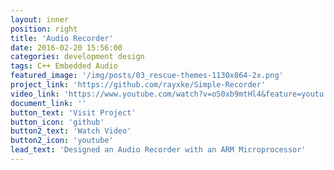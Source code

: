 ```yaml
---
layout: inner
position: right
title: 'Audio Recorder'
date: 2016-02-20 15:56:00
categories: development design
tags: C++ Embedded Audio
featured_image: '/img/posts/03_rescue-themes-1130x864-2x.png'
project_link: 'https://github.com/rayxke/Simple-Recorder'
video_link: 'https://www.youtube.com/watch?v=o50xb9mtHl4&feature=youtu.be'
document_link: ''
button_text: 'Visit Project'
button_icon: 'github'
button2_text: 'Watch Video'
button2_icon: 'youtube'
lead_text: 'Designed an Audio Recorder with an ARM Microprocessor'
---
```

